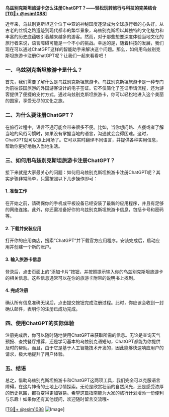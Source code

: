 **乌兹别克斯坦旅游卡怎么注册ChatGPT？——轻松玩转旅行与科技的完美结合[[TG💪+ @esim1088](https://t.me/s/esim1088)]**

近年来，乌兹别克斯坦这个位于中亚的神秘国度逐渐成为全球旅行者的心头好。从古老的丝绸之路遗迹到现代都市的繁华景象，乌兹别克斯坦以其独特的文化魅力和丰富的历史底蕴吸引着越来越多的游客。然而，对于那些想要深度体验当地文化的旅行者来说，语言障碍可能是一个不小的挑战。幸运的是，随着科技的发展，我们现在可以通过ChatGPT这样的智能助手来解决这个问题。那么，如何用乌兹别克斯坦旅游卡注册ChatGPT呢？让我们一起来看看吧！

### 一、乌兹别克斯坦旅游卡是什么？

首先，我们需要了解什么是乌兹别克斯坦旅游卡。乌兹别克斯坦旅游卡是一种专门为前往该国旅游的外国游客设计的电子签证。它不仅简化了签证申请流程，还为游客提供了便捷的支付方式。通过乌兹别克斯坦旅游卡，你可以轻松地进入这个美丽的国家，享受无尽的文化之旅。

### 二、为什么要注册ChatGPT？

在旅行过程中，语言不通可能会带来很多不便。比如，当你想问路、点餐或者了解当地的风俗习惯时，如果没有掌握当地的语言，沟通就会变得困难。这时，ChatGPT就可以派上用场了。它可以实时翻译不同语言，并提供各种实用信息，帮助你更好地融入当地生活。

### 三、如何用乌兹别克斯坦旅游卡注册ChatGPT？

接下来就是大家最关心的问题：如何用乌兹别克斯坦旅游卡注册ChatGPT呢？其实步骤非常简单，只需按照以下几步操作即可：

#### 1. 准备工作

在开始之前，请确保你的手机或平板设备已经安装了最新的应用程序，并且有足够的网络连接。此外，你还需准备好你的乌兹别克斯坦旅游卡信息，包括卡号和密码等。

#### 2. 下载并安装应用

打开你的应用商店，搜索“ChatGPT”并下载官方应用程序。安装完成后，启动应用并创建一个新的账户。

#### 3. 输入旅游卡信息

登录后，点击页面上的“添加卡片”按钮，并按照提示输入你的乌兹别克斯坦旅游卡的相关信息。这些信息通常可以在你的旅游卡附带的说明书上找到。

#### 4. 完成注册

确认所有信息准确无误后，点击提交按钮完成注册过程。此时，你应该会收到一封确认邮件，表明你的注册已成功完成。

### 四、使用ChatGPT的实际体验

注册完成后，你可以随时随地使用ChatGPT来获取所需的信息。无论是查询天气预报、查找餐厅推荐，还是学习基本的乌兹别克语短句，ChatGPT都能为你提供及时的帮助。而且，由于它是基于人工智能技术开发的，因此能够快速响应用户的请求，极大地提升了用户体验。

### 五、结语

总之，借助乌兹别克斯坦旅游卡和ChatGPT这两项工具，我们完全可以克服语言障碍，在这片神奇的土地上尽情探索。无论是欣赏壮丽的自然风光，还是感受浓厚的历史氛围，都将变得更加容易。希望这篇指南能为大家的旅行计划增添一份便利与乐趣！如果你还有其他疑问，欢迎随时留言交流哦~

[[TG💪+ @esim1088](https://t.me/s/esim1088) ![Image](https://i.postimg.cc/4NQfJmqS/Snipaste-2025-05-13-00-14-12.png)]